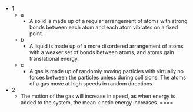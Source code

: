 - 1
	- a
		- A solid is made up of a regular arrangement of atoms with strong bonds between each atom and each atom vibrates on a fixed point.
	- b
		- A liquid is made up of a more disordered arrangement of atoms with a weaker set of bonds between atoms, and atoms gain translational energy.
	- c
		- A gas is made up of randomly moving particles with virtually no forces between the particles unless during collisions. The atoms of a gas move at high speeds in random directions
- 2
	- The motion of the gas will increase in speed, as when energy is added to the system, the mean kinetic energy increases. ====